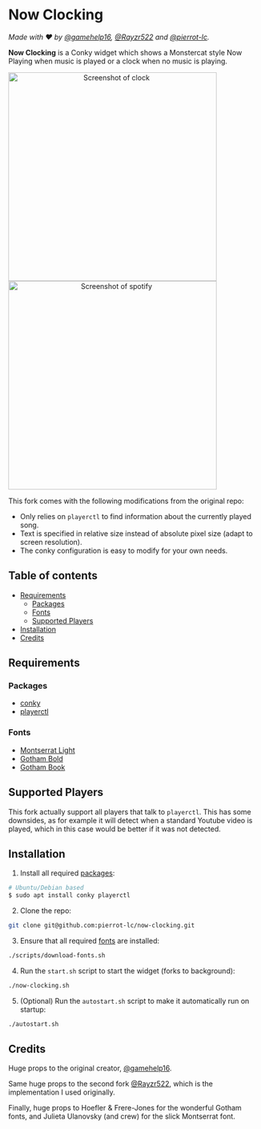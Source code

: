 # Now Clocking

*Made with :heart: by [@gamehelp16](https://github.com/gamehelp16),
[@Rayzr522](https://github.com/Rayzr522) and [@pierrot-lc](https://github.com/pierrot-lc).*

**Now Clocking** is a Conky widget which shows a Monstercat style
Now Playing when music is played or a clock when no music is playing.

<div align="center" style="display:inline">
<img alt="Screenshot of clock" src="res/now-clocking-clock.jpg" width="416px" />
<img alt="Screenshot of spotify" src="res/now-clocking-spotify.jpg" width="416px" />
</div>

This fork comes with the following modifications from the original repo:

- Only relies on `playerctl` to find information about the currently played song.
- Text is specified in relative size instead of absolute pixel size
(adapt to screen resolution).
- The conky configuration is easy to modify for your own needs.

## Table of contents

- [Requirements](#requirements)
  - [Packages](#packages)
  - [Fonts](#fonts)
  - [Supported Players](#supported-players)
- [Installation](#installation)
- [Credits](#credits)

## Requirements

### Packages

- [conky](https://github.com/brndnmtthws/conky/)
- [playerctl](https://github.com/altdesktop/playerctl)

### Fonts

- [Montserrat Light](https://fonts.google.com/specimen/Montserrat?selection.family=Montserrat:300)
- [Gotham Bold](https://www.fontmirror.com/gotham-bold)
- [Gotham Book](https://www.fontmirror.com/gotham-book)

## Supported Players

This fork actually support all players that talk to `playerctl`.
This has some downsides, as for example it will detect when
a standard Youtube video is played, which in this case would
be better if it was not detected.

## Installation

1. Install all required [packages](#packages):

```bash
# Ubuntu/Debian based
$ sudo apt install conky playerctl
```

2. Clone the repo:

```bash
git clone git@github.com:pierrot-lc/now-clocking.git
```

3. Ensure that all required [fonts](#fonts) are installed:

```bash
./scripts/download-fonts.sh
```

4. Run the `start.sh` script to start the widget (forks to background):

```bash
./now-clocking.sh
```

5. (Optional) Run the `autostart.sh` script to make it automatically run on startup:

```bash
./autostart.sh
```

## Credits

Huge props to the original creator, [@gamehelp16](https://github.com/gamehelp16).

Same huge props to the second fork [@Rayzr522](https://github.com/Rayzr522),
which is the implementation I used originally.

Finally, huge props to Hoefler & Frere-Jones for the wonderful Gotham fonts,
and Julieta Ulanovsky (and crew) for the slick Montserrat font.
